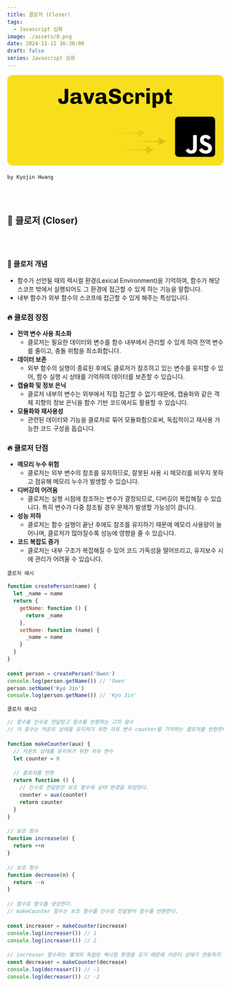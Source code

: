 ```yaml
---
title: 클로저 (Closer)
tags:
  - Javascript 심화
image: ./assets/0.png
date: 2024-11-11 16:30:00
draft: false
series: Javascript 심화
---
```


![banner](./assets/0.png)

`by Kyojin Hwang`

<br/>
<br/>

## 📌 클로저 (Closer)

<br/>
<br/>

### 🌈 클로저 개념

- 함수가 선언될 때의 렉시컬 환경(Lexical Environment)을 기억하여, 함수가 해당 스코프 밖에서 실행되어도 그 환경에 접근할 수 있게 하는 기능을 말합니다.
- 내부 함수가 외부 함수의 스코프에 접근할 수 있게 해주는 특성입니다.

### 🔥 클로점 장점

- **전역 변수 사용 최소화**
  - 클로저는 필요한 데이터와 변수를 함수 내부에서 관리할 수 있게 하여 전역 변수를 줄이고, 충돌 위험을 최소화합니다.
- **데이터 보존**
  - 외부 함수의 실행이 종료된 후에도 클로저가 참조하고 있는 변수를 유지할 수 있어, 함수 실행 시 상태를 기억하여 데이터를 보존할 수 있습니다.
- **캡슐화 및 정보 은닉**
  - 클로저 내부의 변수는 외부에서 직접 접근할 수 없기 때문에, 캡슐화와 같은 객체 지향의 정보 은닉을 함수 기반 코드에서도 활용할 수 있습니다.
- **모듈화와 재사용성**
  - 관련된 데이터와 기능을 클로저로 묶어 모듈화함으로써, 독립적이고 재사용 가능한 코드 구성을 돕습니다.

### 🔥 클로저 단점

- **메모리 누수 위험**
  - 클로저는 외부 변수의 참조를 유지하므로, 잘못된 사용 시 메모리를 비우지 못하고 점유해 메모리 누수가 발생할 수 있습니다.
- **디버깅의 어려움**
  - 클로저는 실행 시점에 참조하는 변수가 결정되므로, 디버깅이 복잡해질 수 있습니다. 특히 변수가 다중 참조될 경우 문제가 발생할 가능성이 큽니다.
- **성능 저하**
  - 클로저는 함수 실행이 끝난 후에도 참조를 유지하기 때문에 메모리 사용량이 늘어나며, 클로저가 많아질수록 성능에 영향을 줄 수 있습니다.
- **코드 복잡도 증가**
  - 클로저는 내부 구조가 복잡해질 수 있어 코드 가독성을 떨어뜨리고, 유지보수 시에 관리가 어려울 수 있습니다.

`클로저 예시`

```javascript {numberLines}
function createPerson(name) {
  let _name = name
  return {
    getName: function () {
      return _name
    },
    setName: function (name) {
      _name = name
    }
  }
}

const person = createPerson('Owen')
console.log(person.getName()) // 'Owen'
person.setName('Kyo Jin')
console.log(person.getName()) // 'Kyo Jin'
```

`클로저 예시2`

```javascript {numberLines}
// 함수를 인수로 전달받고 함수를 반환하는 고차 함수
// 이 함수는 카운트 상태를 유지하기 위한 자유 변수 counter를 기억하는 클로저를 반환한다.

function makeCounter(aux) {
  // 카운트 상태를 유지하기 위한 자유 변수
  let counter = 0

  // 클로저를 반환
  return function () {
    // 인수로 전달받은 보조 함수에 상태 변경을 위임한다.
    counter = aux(counter)
    return counter
  }
}

// 보조 함수
function increase(n) {
  return ++n
}

// 보조 함수
function decrease(n) {
  return --n
}

// 함수로 함수를 생성한다.
// makeCounter 함수는 보조 함수를 인수로 전달받아 함수를 반환한다.

const increaser = makeCounter(increase)
console.log(increaser()) // 1
console.log(increaser()) // 2

// increaser 함수와는 별개의 독립된 렉시컬 환경을 갖기 때문에 카운터 상태가 연동하지 않는다.
const decreaser = makeCounter(decrease)
console.log(decreaser()) // -1
console.log(decreaser()) // -2
```
